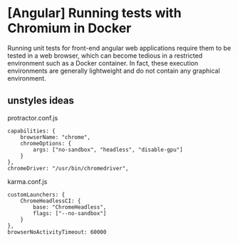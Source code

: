 # [Angular] Running tests with Chromium in Docker

Running unit tests for front-end angular web applications require them to be tested in a
web browser, which can become tedious in a restricted environment such as a Docker
container. In fact, these execution environments are generally lightweight and do not contain any graphical environment.

## unstyles ideas

protractor.conf.js
```
capabilities: {
    browserName: "chrome",
    chromeOptions: {
        args: ["no-sandbox", "headless", "disable-gpu"]
    }
},
chromeDriver: "/usr/bin/chromedriver",
```

karma.conf.js
```
customLaunchers: {
    ChromeHeadlessCI: {
        base: "ChromeHeadless",
        flags: ["--no-sandbox"]
    }
},
browserNoActivityTimeout: 60000
```